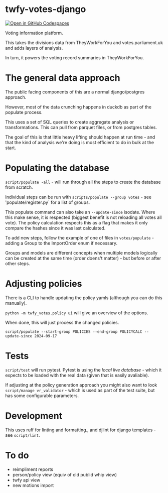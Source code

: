 # twfy-votes-django

[![Open in GitHub Codespaces](https://github.com/codespaces/badge.svg)](https://codespaces.new/mysociety/twfy-votes)

Voting information platform.

This takes the divisions data from TheyWorkForYou and votes.parliament.uk and adds layers of analysis. 

In turn, it powers the voting record summaries in TheyWorkForYou. 

# The general data approach

The public facing components of this are a normal django/postgres approach.

However, most of the data crunching happens in duckdb as part of the populate process. 

This uses a set of SQL queries to create aggregate analysis or transformations. This can pull from parquet files, or from postgres tables.

The goal of this is that little heavy lifting should happen at run time - and that the kind of analysis we're doing is most efficient to do in bulk at the start. 

# Populating the database

`script/populate -all` - will run through all the steps to create the database from scratch.

Individual steps can be run with `scripts/populate --group votes` - see 'populate/register.py` for a list of groups. 

This populate command can also take an `--update-since` isodate. Where this make sense, it is respected (biggest benefit is not reloading all votes all vote).
The policy calculation respects this as a flag that makes it only compare the hashes since it was last calculated. 

To add new steps, follow the example of one of files in `votes/populate` - adding a Group to the ImportOrder enum if necessary. 

Groups and models are different concepts when multiple models logically can be created at the same time (order doens't matter) - but before or after other steps. 

# Adjusting policies

There is a CLI to handle updating the policy yamls (although you can do this manually).

`python -m twfy_votes.policy ui` will give an overview of the options.

When done, this will just process the changed policies. 

```
script/populate --start-group POLICIES --end-group POLICYCALC --update-since 2024-09-17
```

# Tests

`script/test` will run pytest. Pytest is using the *local live database* - which it expects to be loaded with the real data (given that is easily avaliable).

If adjusting at the policy generation approach you might also want to look `script/manage vr_validator` - which is used as part of the test suite, but has some configurable parameters.

# Development

This uses ruff for linting and formatting., and djlint for django templates - see `script/lint`.

# To do

- reimpliment reports
- person/policy view (equiv of old publid whip view)
- twfy api view
- new motions import

